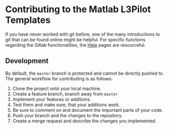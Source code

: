 # Contributing to the Matlab L3Pilot Templates

If you have never worked with git before, one of the many introductions to git that can be found online might be helpful.
For specific functions regarding the Gitlab functionalities, the [Help](https://gitlab.ika.rwth-aachen.de/help) pages are resourceful.

## Development

By default, the `master` branch is protected and cannot be directly pushed to.
The general workflow for contributing is as follows:

 1. Clone the project onto your local machine.
 2. Create a feature branch, branch away from `master`
 3. Implement your features or additions.
 4. Test them and make sure, that your additions work.
 5. Be sure to comment on and document the important parts of your code.
 6. Push your branch and the changes to the repository.
 7. Create a merge request and describe the changes you implemented.
